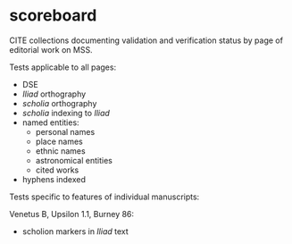 # scoreboard

CITE collections documenting validation  and verification status by page of editorial work on MSS.


Tests applicable to all pages:

- DSE
- *Iliad* orthography
- *scholia* orthography
- *scholia* indexing to *Iliad*
- named entities:
    - personal names
    - place names
    - ethnic names
    - astronomical entities
    - cited works
- hyphens indexed

Tests specific to features of individual manuscripts:

Venetus B, Upsilon 1.1, Burney 86:

- scholion markers in *Iliad* text
